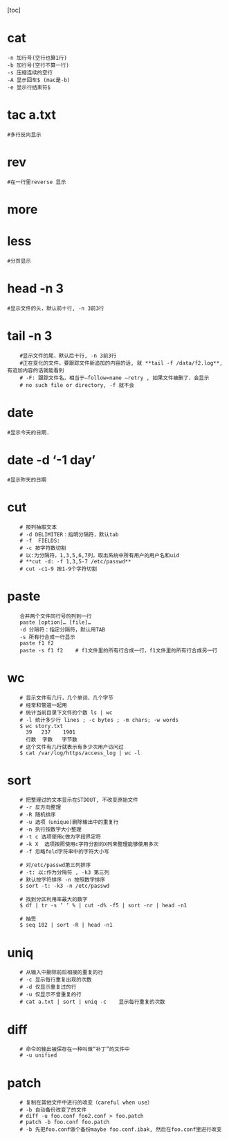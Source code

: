 [toc]

# cat		
    -n 加行号(空行也算1行)  
    -b 加行号(空行不算一行)  
    -s 压缩连续的空行
	-A 显示回车$ (mac是-b) 
    -e 显示行结束符$

# tac a.txt 	
    #多行反向显示

# rev 		
    #在一行里reverse 显示

# more

# less		
    #分页显示

# head	-n 3	
    #显示文件的头，默认前十行, -n 3前3行

# tail -n 3 	
        #显示文件的尾，默认后十行, -n 3前3行
		#正在变化的文件，要跟踪文件新追加的内容的话, 就 **tail -f /data/f2.log**, 有追加内容的话就能看到
		# -F: 跟踪文件名，相当于—follow=name —retry , 如果文件被删了，会显示
		# no such file or directory, -f 就不会

# date		
    #显示今天的日期. 

# date -d ‘-1 day’	
    #显示昨天的日期

# cut		
        # 按列抽取文本
		# -d DELIMITER：指明分隔符，默认tab
		# -f  FIELDS: 
		# -c 按字符数切割
		# 以:为分隔符，1,3,5,6,7列，取出系统中所有用户的用户名和uid
        # **cut -d: -f 1,3,5-7 /etc/passwd**
		# cut -c1-9	按1-9个字符切割
# paste	
        合并两个文件同行号的列到一行
		paste [option]… [file]…
		-d 分隔符：指定分隔符，默认用TAB
		-s 所有行合成一行显示
		paste f1 f2
		paste -s f1 f2	  # f1文件里的所有行合成一行，f1文件里的所有行合成另一行

# wc
        # 显示文件有几行，几个单词，几个字节
		# 经常和管道一起用
		# 统计当前目录下文件的个数 ls | wc
		# -l 统计多少行 lines ; -c bytes ; -m chars; -w words
		$ wc story.txt
		  39   237    1901
		  行数  字数   字节数
		# 这个文件有几行就表示有多少次用户访问过
		$ cat /var/log/https/access_log | wc -l	

# sort
        # 把整理过的文本显示在STDOUT, 不改变原始文件
        # -r 反方向整理
        # -R 随机排序
        # -u 选项（unique)删除输出中的重复行
        # -n 执行按数字大小整理
        # -t c 选项使用c做为字段界定符
        # -k X  选项按照使用c字符分割的X列来整理能够使用多次
        # -f 忽略fold字符串中的字符大小写

        # 对/etc/passwd第三列排序
        # -t: 以:作为分隔符 , -k3 第三列
        # 默认按字符排序 -n 按照数字排序
        $ sort -t: -k3 -n /etc/passwd

        # 找到分区利用率最大的数字
        $ df | tr -s ‘ ‘ % | cut -d% -f5 | sort -nr | head -n1

        # 抽签
        $ seq 102 | sort -R | head -n1	

# uniq
        # 从输入中删除前后相接的重复的行
        # -c 显示每行重复出现的次数
        # -d 仅显示重复过的行
        # -u 仅显示不曾重复的行
        # cat a.txt | sort | uniq -c    显示每行重复的次数

# diff
        # 命令的输出被保存在一种叫做“补丁”的文件中
        # -u unified
# patch
        # 复制在其他文件中进行的改变（careful when use）
        # -b 自动备份改变了的文件
        # diff -u foo.conf foo2.conf > foo.patch
        # patch -b foo.conf foo.patch
        # -b 先把foo.conf做个备份maybe foo.conf.ibak, 然后在foo.conf里进行改变







